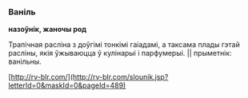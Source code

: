 ### Ваніль
**назоўнік, жаночы род**

Трапічная расліна з доўгімі тонкімі гаіадамі, а таксама плады гэтай расліны, якія ўжываюцца ў кулінарыі і парфумерыі. || прыметнік: ванільны.

<a rel="author">[http://rv-blr.com/](http://rv-blr.com/slounik.jsp?letterId=0&maskId=0&pageId=489)</a>
